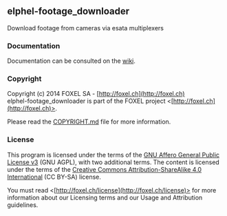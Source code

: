 ## elphel-footage_downloader

Download footage from cameras via esata multiplexers

### Documentation

Documentation can be consulted on the [wiki](https://github.com/luxigo/elphel-footage_downloader/wiki).

### Copyright

Copyright (c) 2014 FOXEL SA - [http://foxel.ch](http://foxel.ch)<br />
elphel-footage_downloader is part of the FOXEL project <[http://foxel.ch](http://foxel.ch)>.

Please read the [COPYRIGHT.md](COPYRIGHT.md) file for more information.

### License

This program is licensed under the terms of the
[GNU Affero General Public License v3](http://www.gnu.org/licenses/agpl.html)
(GNU AGPL), with two additional terms. The content is licensed under the terms
of the
[Creative Commons Attribution-ShareAlike 4.0 International](http://creativecommons.org/licenses/by-sa/4.0/)
(CC BY-SA) license.

You must read <[http://foxel.ch/license](http://foxel.ch/license)> for more
information about our Licensing terms and our Usage and Attribution guidelines.
